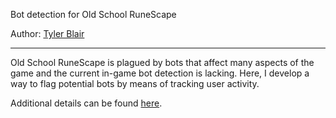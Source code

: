 Bot detection for Old School RuneScape

Author: [Tyler Blair](https://www.github.com/tblair7)

----

Old School RuneScape is plagued by bots that affect many aspects of the game and the current in-game bot detection is lacking. Here, I develop a way to flag potential bots by means of tracking user activity.


Additional details can be found [here](https://medium.com/@amirziai/running-pyspark-with-cassandra-in-jupyter-2bf5e95c319).
